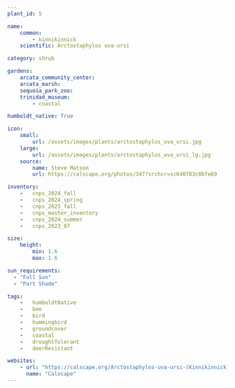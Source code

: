 ```yaml
---
plant_id: 5

name: 
    common: 
        - kinnikinnick 
    scientific: Arctostaphylos uva-ursi 

category: shrub

gardens:
    arcata_community_center:
    arcata_marsh: 
    sequoia_park_zoo:
    trinidad_museum:
        - coastal

humboldt_native: True

icon: 
    small: 
        url: /assets/images/plants/arctostaphylos_uva_ursi.jpg 
    large: 
        url: /assets/images/plants/arctostaphylos_uva_ursi_lg.jpg 
    source: 
        name: Steve Matson 
        url: https://calscape.org/photos/347?srchcr=sc640783c0bfe69

inventory: 
    -   cnps_2024_fall
    -   cnps_2024_spring
    -   cnps_2023_fall
    -   cnps_master_inventory
    -   cnps_2024_summer
    -   cnps_2023_07 

size:
    height: 
        min: 1.6
        max: 1.6

sun_requirements:
  - "Full Sun"
  - "Part Shade"

tags:  
    -   humboldtNative
    -   bee
    -   bird
    -   hummingbird
    -   groundcover
    -   coastal
    -   droughtTolerant
    -   deerResistant

websites:
    - url: "https://calscape.org/Arctostaphylos-uva-ursi-(Kinnikinnick)"
      name: "Calscape"
---
```


